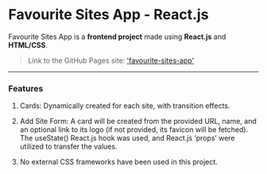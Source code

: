 # **Favourite Sites App - React.js**

Favourite Sites App is a **frontend project** made using **React.js** and **HTML/CSS**.
> Link to the GitHub Pages site: ['favourite-sites-app'](https://soumyadip-cy.github.io/favourite-sites-app/)

---

### Features

1. Cards: Dynamically created for each site, with transition effects.

2. Add Site Form: A card will be created from the provided URL, name, and an optional link to its logo (if not provided, its favicon will be fetched). The useState() React.js hook was used, and React.js ‘props’ were utilized to transfer the values.

3. No external CSS frameworks have been used in this project.